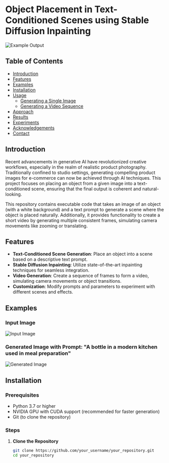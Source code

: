 # Object Placement in Text-Conditioned Scenes using Stable Diffusion Inpainting

![Example Output](./example_output.png)

## Table of Contents

- [Introduction](#introduction)
- [Features](#features)
- [Examples](#examples)
- [Installation](#installation)
- [Usage](#usage)
  - [Generating a Single Image](#generating-a-single-image)
  - [Generating a Video Sequence](#generating-a-video-sequence)
- [Approach](#approach)
- [Results](#results)
- [Experiments](#experiments)
- [Acknowledgements](#acknowledgements)
- [Contact](#contact)

## Introduction

Recent advancements in generative AI have revolutionized creative workflows, especially in the realm of realistic product photography. Traditionally confined to studio settings, generating compelling product images for e-commerce can now be achieved through AI techniques. This project focuses on placing an object from a given image into a text-conditioned scene, ensuring that the final output is coherent and natural-looking.

This repository contains executable code that takes an image of an object (with a white background) and a text prompt to generate a scene where the object is placed naturally. Additionally, it provides functionality to create a short video by generating multiple consistent frames, simulating camera movements like zooming or translating.

## Features

- **Text-Conditioned Scene Generation**: Place an object into a scene based on a descriptive text prompt.
- **Stable Diffusion Inpainting**: Utilize state-of-the-art inpainting techniques for seamless integration.
- **Video Generation**: Create a sequence of frames to form a video, simulating camera movements or object transitions.
- **Customization**: Modify prompts and parameters to experiment with different scenes and effects.

## Examples

### Input Image

![Input Image](./input_image.png)

### Generated Image with Prompt: "A bottle in a modern kitchen used in meal preparation"

![Generated Image](./generated_image.png)


## Installation

### Prerequisites

- Python 3.7 or higher
- NVIDIA GPU with CUDA support (recommended for faster generation)
- Git (to clone the repository)

### Steps

1. **Clone the Repository**

   ```bash
   git clone https://github.com/your_username/your_repository.git
   cd your_repository
